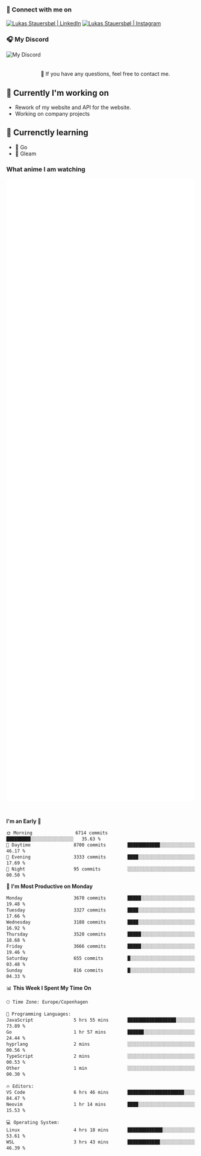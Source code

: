 ### 🔗 Connect with me on
<a href="https://www.instagram.com/lukas_stauersbol" target="_blank"><img align="center" src="https://raw.githubusercontent.com/stauersbol/stauersbol/main/images/instagram.svg" alt="Lukas Stauersbøl | LinkedIn" width="30px"/></a>
<a href="https://www.linkedin.com/in/lukas-stauersbol/" target="_blank"><img align="center" src="https://raw.githubusercontent.com/stauersbol/stauersbol/main/images/linkedin.svg" alt="Lukas Stauersbøl | Instagram" width="30px"/></a>

<p align="center">
 <h3>🎧 My Discord</h3>
 <img align="left" height="55px" src="https://discord.c99.nl/widget/theme-2/147806323323568128.png" alt="My Discord" />
</p>

<br/>
<br/>
<br/>
💬 If you have any questions, feel free to contact me.

## 🔭 Currently I'm working on
- Rework of my website and API for the website.
- Working on company projects
 
## 🌱 Currenctly learning
- 💙 Go
- 💜 Gleam

### What anime I am watching
<a href="https://anilist.co/user/slashiy/" align="center"><img align="center" width="500px" src="metrics.plugin.personal.anilist.svg" /></a>

<br/>

<!--START_SECTION:waka-->
**I'm an Early 🐤** 

```text
🌞 Morning                6714 commits        █████████░░░░░░░░░░░░░░░░   35.63 % 
🌆 Daytime                8700 commits        ████████████░░░░░░░░░░░░░   46.17 % 
🌃 Evening                3333 commits        ████░░░░░░░░░░░░░░░░░░░░░   17.69 % 
🌙 Night                  95 commits          ░░░░░░░░░░░░░░░░░░░░░░░░░   00.50 % 
```
📅 **I'm Most Productive on Monday** 

```text
Monday                   3670 commits        █████░░░░░░░░░░░░░░░░░░░░   19.48 % 
Tuesday                  3327 commits        ████░░░░░░░░░░░░░░░░░░░░░   17.66 % 
Wednesday                3188 commits        ████░░░░░░░░░░░░░░░░░░░░░   16.92 % 
Thursday                 3520 commits        █████░░░░░░░░░░░░░░░░░░░░   18.68 % 
Friday                   3666 commits        █████░░░░░░░░░░░░░░░░░░░░   19.46 % 
Saturday                 655 commits         █░░░░░░░░░░░░░░░░░░░░░░░░   03.48 % 
Sunday                   816 commits         █░░░░░░░░░░░░░░░░░░░░░░░░   04.33 % 
```


📊 **This Week I Spent My Time On** 

```text
🕑︎ Time Zone: Europe/Copenhagen

💬 Programming Languages: 
JavaScript               5 hrs 55 mins       ██████████████████░░░░░░░   73.89 % 
Go                       1 hr 57 mins        ██████░░░░░░░░░░░░░░░░░░░   24.44 % 
hyprlang                 2 mins              ░░░░░░░░░░░░░░░░░░░░░░░░░   00.56 % 
TypeScript               2 mins              ░░░░░░░░░░░░░░░░░░░░░░░░░   00.53 % 
Other                    1 min               ░░░░░░░░░░░░░░░░░░░░░░░░░   00.30 % 

🔥 Editors: 
VS Code                  6 hrs 46 mins       █████████████████████░░░░   84.47 % 
Neovim                   1 hr 14 mins        ████░░░░░░░░░░░░░░░░░░░░░   15.53 % 

💻 Operating System: 
Linux                    4 hrs 18 mins       █████████████░░░░░░░░░░░░   53.61 % 
WSL                      3 hrs 43 mins       ████████████░░░░░░░░░░░░░   46.39 % 
```


<!--END_SECTION:waka-->

